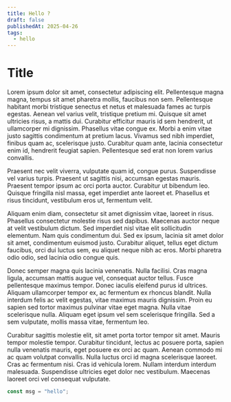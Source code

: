 ```yaml
---
title: Hello ? 
draft: false
publishedAt: 2025-04-26
tags:
  - hello
---
```


# Title

Lorem ipsum dolor sit amet, consectetur adipiscing elit. Pellentesque magna magna, tempus sit amet pharetra mollis, faucibus non sem. Pellentesque habitant morbi tristique senectus et netus et malesuada fames ac turpis egestas. Aenean vel varius velit, tristique pretium mi. Quisque sit amet ultricies risus, a mattis dui. Curabitur efficitur mauris id sem hendrerit, ut ullamcorper mi dignissim. Phasellus vitae congue ex. Morbi a enim vitae justo sagittis condimentum at pretium lacus. Vivamus sed nibh imperdiet, finibus quam ac, scelerisque justo. Curabitur quam ante, lacinia consectetur enim id, hendrerit feugiat sapien. Pellentesque sed erat non lorem varius convallis.

Praesent nec velit viverra, vulputate quam id, congue purus. Suspendisse vel varius turpis. Praesent ut sagittis nisi, accumsan egestas mauris. Praesent tempor ipsum ac orci porta auctor. Curabitur ut bibendum leo. Quisque fringilla nisl massa, eget imperdiet ante laoreet et. Phasellus et risus tincidunt, vestibulum eros ut, fermentum velit.

Aliquam enim diam, consectetur sit amet dignissim vitae, laoreet in risus. Phasellus consectetur molestie risus sed dapibus. Maecenas auctor neque at velit vestibulum dictum. Sed imperdiet nisl vitae elit sollicitudin elementum. Nam quis condimentum dui. Sed ex ipsum, lacinia sit amet dolor sit amet, condimentum euismod justo. Curabitur aliquet, tellus eget dictum faucibus, orci dui luctus sem, eu aliquet neque nibh ac eros. Morbi pharetra odio odio, sed lacinia odio congue quis.

Donec semper magna quis lacinia venenatis. Nulla facilisi. Cras magna ligula, accumsan mattis augue vel, consequat auctor tellus. Fusce pellentesque maximus tempor. Donec iaculis eleifend purus id ultrices. Aliquam ullamcorper tempor ex, ac fermentum ex rhoncus blandit. Nulla interdum felis ac velit egestas, vitae maximus mauris dignissim. Proin eu sapien sed tortor maximus pulvinar vitae eget magna. Nulla vitae scelerisque nulla. Aliquam eget ipsum vel sem scelerisque fringilla. Sed a sem vulputate, mollis massa vitae, fermentum leo.

Curabitur sagittis molestie elit, sit amet porta tortor tempor sit amet. Mauris tempor molestie tempor. Curabitur tincidunt, lectus ac posuere porta, sapien nulla venenatis mauris, eget posuere ex orci ac quam. Aenean commodo mi ac quam volutpat convallis. Nulla luctus orci id magna scelerisque laoreet. Cras ac fermentum nisi. Cras id vehicula lorem. Nullam interdum interdum malesuada. Suspendisse ultricies eget dolor nec vestibulum. Maecenas laoreet orci vel consequat vulputate.

```ts
const msg = "hello";
```
